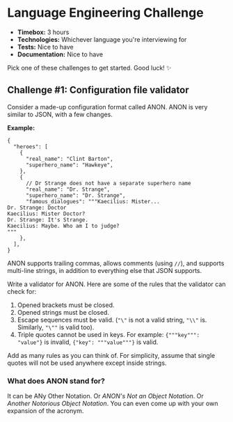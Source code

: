 # Language Engineering Challenge

- **Timebox:** 3 hours
- **Technologies:** Whichever language you're interviewing for
- **Tests:** Nice to have
- **Documentation:** Nice to have

Pick one of these challenges to get started. Good luck! ✨

## Challenge #1: Configuration file validator

Consider a made-up configuration format called ANON. ANON is very similar to JSON, with a few changes.

**Example:**

```
{
  "heroes": [
    {
      "real_name": "Clint Barton",
      "superhero_name": "Hawkeye",
    },
    {
      // Dr Strange does not have a separate superhero name
      "real_name": "Dr. Strange",
      "superhero_name": "Dr. Strange",
      "famous_dialogues": """Kaecilius: Mister...
Dr. Strange: Doctor
Kaecilius: Mister Doctor?
Dr. Strange: It's Strange.
Kaecilius: Maybe. Who am I to judge?
"""
    },
  ],
}
```

ANON supports trailing commas, allows comments (using `//`), and supports multi-line strings, in addition to everything else that JSON supports.

Write a validator for ANON. Here are some of the rules that the validator can check for:

1. Opened brackets must be closed.
2. Opened strings must be closed.
3. Escape sequences must be valid. (`"\"` is not a valid string, `"\\"` is. Similarly, `"\""` is valid too).
4. Triple quotes cannot be used in keys. For example: `{"""key""": "value"}` is invalid, `{"key": """value"""}` is valid.

Add as many rules as you can think of. For simplicity, assume that single quotes will not be used anywhere except inside strings.

### What does ANON stand for?
It can be ANy Other Notation. Or _ANON's Not an Object Notation_. Or _Another Notorious Object Notation_. You can even come up with your own expansion of the acronym.
